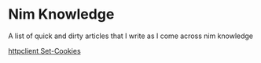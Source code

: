 # Nim Knowledge

A list of quick and dirty articles that I write as I come across nim knowledge

[httpclient Set-Cookies](github.com/bradacina/nim-knowledge/httpclient-set-cookie.md)
